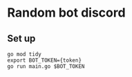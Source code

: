 <h1>Random bot discord</h1>

<h2>Set up</h2>


```
go mod tidy
export BOT_TOKEN={token}
go run main.go $BOT_TOKEN
```

